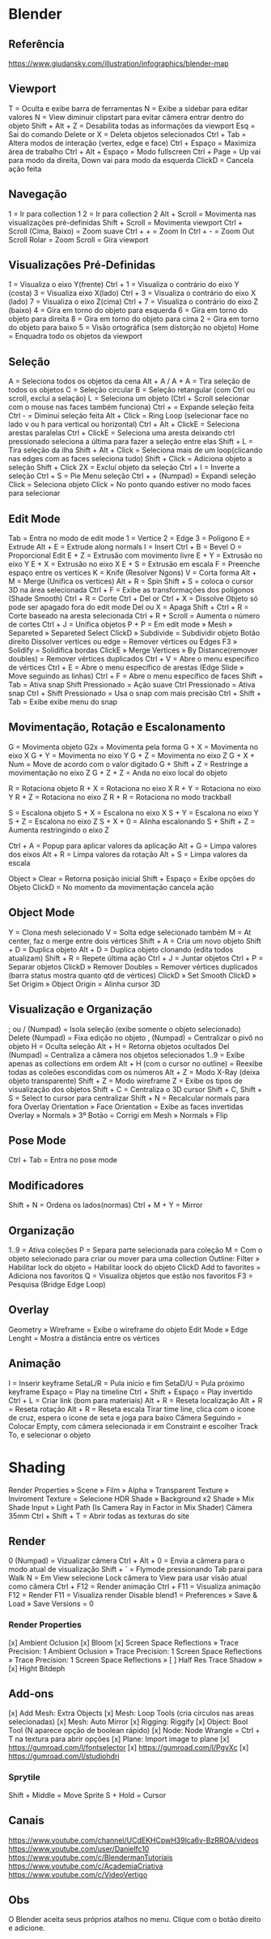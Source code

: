 # Blender

## Referência

https://www.giudansky.com/illustration/infographics/blender-map

## Viewport

T = Oculta e exibe barra de ferramentas
N = Exibe a sidebar para editar valores
N = View diminuir clipstart para evitar câmera entrar dentro do objeto
Shift + Alt + Z = Desabilita todas as informações da viewport
Esq = Sai do comando
Delete or X = Deleta objetos selecionados
Ctrl + Tab = Altera modos de interação (vertex, edge e face)
Ctrl + Espaço = Maximiza área de trabalho
Ctrl + Alt + Espaço = Modo fullscreen
Ctrl + Page = Up vai para modo da direita, Down vai para modo da esquerda
ClickD = Cancela ação feita

## Navegação

1 = Ir para collection 1
2 = Ir para collection 2
Alt + Scroll = Movimenta nas visualizações pré-definidas
Shift + Scroll = Movimenta viewport
Ctrl + Scroll (Cima, Baixo) = Zoom suave
Ctrl + + = Zoom In
Ctrl + - = Zoom Out
Scroll Rolar = Zoom
Scroll = Gira viewport

## Visualizações Pré-Definidas

1 = Visualiza o eixo Y(frente)
Ctrl + 1 = Visualiza o contrário do eixo Y (costa)
3 = Visualiza eixo X(lado)
Ctrl + 3 = Visualiza o contrário do eixo X (lado)
7 = Visualiza o eixo Z(cima)
Ctrl + 7 = Visualiza o contrário do eixo Z (baixo)
4 = Gira em torno do objeto para esquerda
6 = Gira em torno do objeto para direita
8 = Gira em torno do objeto para cima
2 = Gira em torno do objeto para baixo
5 = Visão ortográfica (sem distorção no objeto)
Home = Enquadra todo os objetos da viewport

## Seleção

A = Seleciona todos os objetos da cena
Alt + A / A + A = Tira seleção de todos os objetos
C = Seleção circular
B = Seleção retangular (com Ctrl ou scroll, excluí a selação)
L = Seleciona um objeto (Ctrl + Scroll selecionar com o mouse nas faces também funciona)
Ctrl + = Expande seleção feita
Ctrl - = Diminui seleção feita
Alt + Click = Ring Loop (selecionar face no lado v ou h para vertical ou horizontal)
Ctrl + Alt + ClickE = Seleciona arestas paralelas
Ctrl + ClickE = Seleciona uma aresta deixando ctrl pressionado seleciona a última para fazer a seleção entre elas
Shift + L = Tira seleção da ilha
Shift + Alt + Click = Seleciona mais de um loop(clicando nas edges com as faces seleciona tudo)
Shift + Click = Adiciona objeto a seleção
Shift + Click 2X = Excluí objeto da seleção
Ctrl + I = Inverte a seleção
Ctrl + S = Pie Menu seleção
Ctrl + + (Numpad) = Expandi seleção
Click = Seleciona objeto
Click = No ponto quando estiver no modo faces para selecionar

## Edit Mode

Tab = Entra no modo de edit mode
1 = Vertice
2 = Edge
3 = Polígono
E = Extrude
Alt + E = Extrude along normals
I = Insert
Ctrl + B = Bevel
O = Proporcional Edit
E + Z = Extrusão com movimento livre
E + Y = Extrusão no eixo Y
E + X = Extrusão no eixo X
E + S = Extrusão em escala
F = Preenche espaço entre os vertices
K = Knife (Resolver Ngons)
V = Corta forma
Alt + M = Merge (Unifica os vertices)
Alt + R = Spin
Shift + S = coloca o cursor 3D na área selecionada
Ctrl + F = Exibe as transformações dos polígonos (Shade Smooth)
Ctrl + R = Corte
Ctrl + Del or Ctrl + X = Dissolve
Objeto só pode ser apagado fora do edit mode
Del ou X = Apaga
Shift + Ctrl + R = Corte baseado na aresta selecionada
Ctrl + R + Scroll = Aumenta o número de cortes
Ctrl + J = Unifica objetos
P + P = Em edit mode » Mesh » Separeted » Separeted Select
ClickD » Subdivide = Subdividir objeto
Botão direito Dissolver vertices ou edge = Remover vértices ou Edges
F3 » Solidify = Solidifica bordas
ClickE » Merge Vertices » By Distance(remover doubles) = Remover vértices duplicados
Ctrl + V = Abre o menu específico de vértices
Ctrl + E = Abre o menu específico de arestas (Edge Slide » Move seguindo as linhas)
Ctrl + F = Abre o menu específico de faces
Shift + Tab = Ativa snap
Shift Pressionado = Ação suave
Ctrl Pressionado = Ativa snap
Ctrl + Shift Pressionado = Usa o snap com mais precisão
Ctrl + Shift + Tab = Exibe exibe menu do snap

## Movimentação, Rotação e Escalonamento

G = Movimenta objeto
G2x = Movimenta pela forma
G + X = Movimenta no eixo X
G + Y = Movimenta no eixo Y
G + Z = Movimenta no eixo Z
G + X + Num = Move de acordo com o valor digitado
G + Shift + Z = Restringe a movimentação no eixo Z
G + Z + Z = Anda no eixo local do objeto

R = Rotaciona objeto
R + X = Rotaciona no eixo X
R + Y = Rotaciona no eixo Y
R + Z = Rotaciona no eixo Z
R + R = Rotaciona no modo trackball

S = Escalona objeto
S + X = Escalona no eixo X
S + Y = Escalona no eixo Y
S + Z = Escalona no eixo Z
S + X + 0 = Alinha escalonando
S + Shift + Z = Aumenta restringindo o eixo Z

Ctrl + A = Popup para aplicar valores da aplicação
Alt + G = Limpa valores dos eixos
Alt + R = Limpa valores da rotação
Alt + S = Limpa valores da escala

Object » Clear = Retorna posição inicial
Shift + Espaço = Exibe opções do Objeto
ClickD = No momento da movimentação cancela ação

## Object Mode

Y = Clona mesh selecionado
V = Solta edge selecionado também
M = At center, faz o merge entre dois vértices
Shift + A = Cria um novo objeto
Shift + D = Duplica objeto
Alt + D = Duplica objeto clonando (edita todos atualizam)
Shift + R = Repete última ação
Ctrl + J = Juntar objetos
Ctrl + P = Separar objetos
ClickD » Remover Doubles = Remover vértices duplicados (barra status mostra quanto qtd de vértices)
ClickD » Set Smooth
ClickD » Set Origim » Object Origin = Alinha cursor 3D

## Visualização e Organização

; ou / (Numpad) = Isola seleção (exibe somente o objeto selecionado)
Delete (Numpad) = Fixa edição no objeto
, (Numpad) = Centralizar o pivô no objeto
H = Oculta seleção
Alt + H = Retorna objetos ocultados
Del (Numpad) = Centraliza a câmera nos objetos selecionados
1..9 = Exibe apenas as collections em ordem
Alt + H (com o cursor no outline) = Reexibe todas as coleões escondidas com os números
Alt + Z = Modo X-Ray (deixa objeto transparente)
Shift + Z = Modo wireframe
Z = Exibe os tipos de visualização dos objetos
Shift + C = Centraliza o 3D cursor
Shift + C, Shift + S = Select to cursor para centralizar
Shift + N = Recalcular normals para fora
Overlay Orientation » Face Orientation = Exibe as faces invertidas
Overlay » Normals » 3º Botão = Corrigi em Mesh » Normals » Flip

## Pose Mode

Ctrl + Tab = Entra no pose mode

## Modificadores

Shift + N = Ordena os lados(normas)
Ctrl + M + Y = Mirror

## Organização

1..9 = Ativa coleções
P = Separa parte selecionada para coleção
M = Com o objeto selecionado para criar ou mover para uma collection
Outline: Filter » Habilitar lock do objeto = Habilitar loock do objeto
ClickD Add to favorites = Adiciona nos favoritos
Q = Visualiza objetos que estão nos favoritos
F3 = Pesquisa (Bridge Edge Loop)

## Overlay

Geometry » Wireframe = Exibe o wireframe do objeto
Edit Mode » Edge Lenght = Mostra a distância entre os vértices

## Animação

I = Inserir keyframe
SetaL/R = Pula início e fim
SetaD/U = Pula próximo keyframe
Espaço = Play na timeline
Ctrl + Shift + Espaço = Play invertido
Ctrl + L = Criar link (bom para materiais)
Alt + R = Reseta localização
Alt + R = Reseta rotação
Alt + R = Reseta escala
Tirar time line, clica com o ícone de cruz, espera o ícone de seta e joga para baixo
Câmera Seguindo = Colocar Empty, com câmera selecionada ir em Constraint e escolher Track To, e selecionar o objeto

# Shading

Render Properties » Scene » Film » Alpha » Transparent
Texture » Inviroment Texture = Selecione HDR
Shade » Background x2
Shade » Mix Shade
Input » Light Path (Is Camera Ray in Factor in Mix Shader)
Câmera 35mm
Ctrl + Shift + T = Abrir todas as texturas do site

## Render

0 (Numpad) = Vizualizar câmera
Ctrl + Alt + 0 = Envia a câmera para o modo atual de visualização
Shift + ´ = Flymode pressionando Tab parai para Walk
N = Em View selecione Lock câmera to View para usar visão atual como câmera
Ctrl + F12 = Render animação
Ctrl + F11 = Visualiza animação
F12 = Render
F11 = Visualiza render
Disable blend1 = Preferences » Save & Load » Save Versions = 0

### Render Properties

[x] Ambient Oclusion
[x] Bloom
[x] Screen Space Reflections » Trace Precision: 1
Ambient Oclusion » Trace Precision: 1
Screen Space Reflections » Trace Precision: 1
Screen Space Reflections » [ ] Half Res Trace
Shadow » [x] Hight Bitdeph

## Add-ons

[x] Add Mesh: Extra Objects
[x] Mesh: Loop Tools (cria círculos nas areas selecionadas)
[x] Mesh: Auto Mirror
[x] Rigging: Riggify
[x] Object: Bool Tool (N aparece opção de boolean rápido)
[x] Node: Node Wrangle = Ctrl + T na textura para abrir opções
[x] Plane: Import image to plane
[x] https://gumroad.com/l/fontselector
[x] https://gumroad.com/l/PgyXc
[x] https://gumroad.com/l/studiohdri

### Sprytile
Shift + Middle = Move Sprite
S + Hold = Cursor

## Canais

https://www.youtube.com/channel/UCdEKHCpwH39lca6v-BzRROA/videos
https://www.youtube.com/user/Danielfc10
https://www.youtube.com/c/BlendermanTutoriais
https://www.youtube.com/c/AcademiaCriativa
https://www.youtube.com/c/VideoVertigo

## Obs

O Blender aceita seus próprios atalhos no menu.
Clique com o botão direito e adicione.
